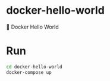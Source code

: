 # docker-hello-world
🐳 Docker Hello World

# Run
```bash
cd docker-hello-world
docker-compose up
```
